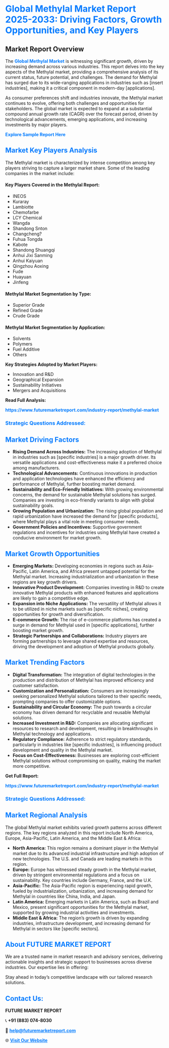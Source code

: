 <h1 style="color: #007BFF;">Global Methylal Market Report 2025-2033: Driving Factors, Growth Opportunities, and Key Players</h1>

<section id="overview">
<h2>Market Report Overview</h2>
<p>The <a href="https://www.futuremarketreport.com/industry-report/methylal-market" style="color: #007BFF; text-decoration: none;"><strong>Global Methylal Market</strong></a> is witnessing significant growth, driven by increasing demand across various industries. This report delves into the key aspects of the Methylal market, providing a comprehensive analysis of its current status, future potential, and challenges. The demand for Methylal has surged due to its wide-ranging applications in industries such as [insert industries], making it a critical component in modern-day [applications].</p>
<p>As consumer preferences shift and industries innovate, the Methylal market continues to evolve, offering both challenges and opportunities for stakeholders. The global market is expected to expand at a substantial compound annual growth rate (CAGR) over the forecast period, driven by technological advancements, emerging applications, and increasing investments by major players.</p>
</section>

<section id="overview">
<p><a href="https://www.futuremarketreport.com/request-sample/reportId=85782" style="color: #007BFF; text-decoration: none;"><strong>Explore Sample Report Here</strong></a></p>
</section>

<section id="key-players">
<h2 style="color: #007BFF;">Market Key Players Analysis</h2>
<p>The Methylal market is characterized by intense competition among key players striving to capture a larger market share. Some of the leading companies in the market include:</p>
<h4>Key Players Covered in the Methylal Report:</h4>
<ul><li>INEOS</li><li>Kuraray</li><li>Lambiotte</li><li>Chemofarbe</li><li>LCY Chemical</li><li>Wangda</li><li>Shandong Snton</li><li>Changcheng?</li><li>Fuhua Tongda</li><li>Kabote</li><li>Shandong Shuangqi</li><li>Anhui Jixi Sanming</li><li>Anhui Kaiyuan</li><li>Qingzhou Aoxing</li><li>Fude</li><li>Huayuan</li><li>Jinfeng</li></ul>
<h4>Methylal Market Segmentation by Type:</h4>
<ul><li>Superior Grade</li><li>Refined Grade</li><li>Crude Grade</li></ul>

<h4>Methylal Market Segmentation by Application:</h4>
<ul><li>Solvents</li><li>Polymers</li><li>Fuel Additive</li><li>Others</li></ul>
<p><strong>Key Strategies Adopted by Market Players:</strong></p>
<ul>
<li>Innovation and R&D</li>
<li>Geographical Expansion</li>
<li>Sustainability Initiatives</li>
<li>Mergers and Acquisitions</li>
</ul>
</section>

<section>
<p><strong>Read Full Analysis: </strong></p><a href="https://www.futuremarketreport.com/industry-report/methylal-market" style="color: #007BFF; text-decoration: none;"><strong>https://www.futuremarketreport.com/industry-report/methylal-market</strong></a>
<h3 style="color: #007BFF;">Strategic Questions Addressed:</h3>
</section>

<section id="driving-factors">
<h2 style="color: #007BFF;">Market Driving Factors</h2>
<ul>
<li><strong>Rising Demand Across Industries:</strong> The increasing adoption of Methylal in industries such as [specific industries] is a major growth driver. Its versatile applications and cost-effectiveness make it a preferred choice among manufacturers.</li>
<li><strong>Technological Advancements:</strong> Continuous innovations in production and application technologies have enhanced the efficiency and performance of Methylal, further boosting market demand.</li>
<li><strong>Sustainability and Eco-Friendly Initiatives:</strong> With growing environmental concerns, the demand for sustainable Methylal solutions has surged. Companies are investing in eco-friendly variants to align with global sustainability goals.</li>
<li><strong>Growing Population and Urbanization:</strong> The rising global population and rapid urbanization have increased the demand for [specific products], where Methylal plays a vital role in meeting consumer needs.</li>
<li><strong>Government Policies and Incentives:</strong> Supportive government regulations and incentives for industries using Methylal have created a conducive environment for market growth.</li>
</ul>
</section>

<section id="growth-opportunities">
<h2 style="color: #007BFF;">Market Growth Opportunities</h2>
<ul>
<li><strong>Emerging Markets:</strong> Developing economies in regions such as Asia-Pacific, Latin America, and Africa present untapped potential for the Methylal market. Increasing industrialization and urbanization in these regions are key growth drivers.</li>
<li><strong>Innovative Product Development:</strong> Companies investing in R&D to create innovative Methylal products with enhanced features and applications are likely to gain a competitive edge.</li>
<li><strong>Expansion into Niche Applications:</strong> The versatility of Methylal allows it to be utilized in niche markets such as [specific niches], creating opportunities for growth and diversification.</li>
<li><strong>E-commerce Growth:</strong> The rise of e-commerce platforms has created a surge in demand for Methylal used in [specific applications], further boosting market growth.</li>
<li><strong>Strategic Partnerships and Collaborations:</strong> Industry players are forming partnerships to leverage shared expertise and resources, driving the development and adoption of Methylal products globally.</li>
</ul>
</section>

<section id="trending-factors">
<h2 style="color: #007BFF;">Market Trending Factors</h2>
<ul>
<li><strong>Digital Transformation:</strong> The integration of digital technologies in the production and distribution of Methylal has improved efficiency and customer satisfaction.</li>
<li><strong>Customization and Personalization:</strong> Consumers are increasingly seeking personalized Methylal solutions tailored to their specific needs, prompting companies to offer customizable options.</li>
<li><strong>Sustainability and Circular Economy:</strong> The push towards a circular economy has driven demand for recyclable and reusable Methylal solutions.</li>
<li><strong>Increased Investment in R&D:</strong> Companies are allocating significant resources to research and development, resulting in breakthroughs in Methylal technology and applications.</li>
<li><strong>Regulatory Compliance:</strong> Adherence to strict regulatory standards, particularly in industries like [specific industries], is influencing product development and quality in the Methylal market.</li>
<li><strong>Focus on Cost-Effectiveness:</strong> Businesses are exploring cost-efficient Methylal solutions without compromising on quality, making the market more competitive.</li>
</ul>
</section>

<section>
<p><strong>Get Full Report: </strong></p><a href="https://www.futuremarketreport.com/industry-report/methylal-market" style="color: #007BFF; text-decoration: none;"><strong>https://www.futuremarketreport.com/industry-report/methylal-market</strong></a>
<h3 style="color: #007BFF;">Strategic Questions Addressed:</h3>
</section>


<section id="regional-analysis">
<h2 style="color: #007BFF;">Market Regional Analysis</h2>
<p>The global Methylal market exhibits varied growth patterns across different regions. The key regions analyzed in this report include North America, Europe, Asia-Pacific, Latin America, and the Middle East & Africa:</p>
<ul>
<li><strong>North America:</strong> This region remains a dominant player in the Methylal market due to its advanced industrial infrastructure and high adoption of new technologies. The U.S. and Canada are leading markets in this region.</li>
<li><strong>Europe:</strong> Europe has witnessed steady growth in the Methylal market, driven by stringent environmental regulations and a focus on sustainability. Key countries include Germany, France, and the U.K.</li>
<li><strong>Asia-Pacific:</strong> The Asia-Pacific region is experiencing rapid growth, fueled by industrialization, urbanization, and increasing demand for Methylal in countries like China, India, and Japan.</li>
<li><strong>Latin America:</strong> Emerging markets in Latin America, such as Brazil and Mexico, present significant opportunities for the Methylal market, supported by growing industrial activities and investments.</li>
<li><strong>Middle East & Africa:</strong> The region’s growth is driven by expanding industries, infrastructure development, and increasing demand for Methylal in sectors like [specific sectors].</li>
</ul>
</section>

<footer>
<h2 style="color: #007BFF;">About FUTURE MARKET REPORT</h2>
<p>We are a trusted name in market research and advisory services, delivering actionable insights and strategic support to businesses across diverse industries. Our expertise lies in offering:</p>

<p>Stay ahead in today’s competitive landscape with our tailored research solutions.</p>

<h2 style="color: #007BFF;">Contact Us:</h2>
<p><strong>FUTURE MARKET REPORT</strong></p>
<p>📞 <strong>+91 (883) 074-8030</strong></p>
<p>📧 <strong><a href="mailto:help@futuremarketreport.com" style="color: #007BFF;">help@futuremarketreport.com</a></strong></p>
<p>🌐 <strong><a href="https://www.futuremarketreport.com/" style="color: #007BFF;">Visit Our Website</a></strong></p>
</footer>